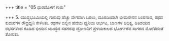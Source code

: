 +++
title = "05 ಧುರದೊಳಗೆ ಗುರು"

+++
5. ಯುದ್ಧಭೂಮಿಯಲ್ಲಿ ಗುರುವು ಹೆಚ್ಚು ವೇಗವಾಗಿ ಬರಲು, ದೂರದಿಂದಲೇ ಭೀಮಸೇನನ ಸಿಂಹನಾದ, ರಥದ ಕುದುರೆಗಳ ರೌದ್ರಧ್ವನಿ ಕೇಳಿಸಿತು. ರಥಗಳ ಬಿಲ್ಲಿನ ಹೆದೆಯ ಧ್ವನಿಯ ಆರ್ಭಟ, ಬಾಣಗಳ ಆಧಿಕ್ಯ,  ಅತಿಶಯದ ರಭಸಗಳಿಂದ ಕೂಡಿದ ಭೀಮನ ಯುದ್ಧದ ಸಡಗರವು  ದ್ರೋಣನಿಗೆ  ಪ್ರಳಯಕಾಲದ ಭೋರ್ಗರೆವ ಸಾಗರದ ಮೊರೆತದಂತೆ ತೋರಿತು.